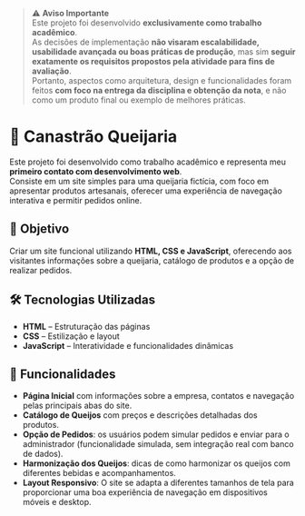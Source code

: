 > ⚠️ **Aviso Importante**  
> Este projeto foi desenvolvido **exclusivamente como trabalho acadêmico**.  
> As decisões de implementação **não visaram escalabilidade, usabilidade avançada ou boas práticas de produção**, mas sim **seguir exatamente os requisitos propostos pela atividade para fins de avaliação**.  
> Portanto, aspectos como arquitetura, design e funcionalidades foram feitos **com foco na entrega da disciplina e obtenção da nota**, e não como um produto final ou exemplo de melhores práticas.

# 🧀 Canastrão Queijaria

Este projeto foi desenvolvido como trabalho acadêmico e representa meu **primeiro contato com desenvolvimento web**.  
Consiste em um site simples para uma queijaria fictícia, com foco em apresentar produtos artesanais, oferecer uma experiência de navegação interativa e permitir pedidos online.

## 🎯 Objetivo

Criar um site funcional utilizando **HTML, CSS e JavaScript**, oferecendo aos visitantes informações sobre a queijaria, catálogo de produtos e a opção de realizar pedidos.

## 🛠️ Tecnologias Utilizadas

- **HTML** – Estruturação das páginas
- **CSS** – Estilização e layout
- **JavaScript** – Interatividade e funcionalidades dinâmicas

## 📄 Funcionalidades

- **Página Inicial** com informações sobre a empresa, contatos e navegação pelas principais abas do site.
- **Catálogo de Queijos** com preços e descrições detalhadas dos produtos.
- **Opção de Pedidos**: os usuários podem simular pedidos e enviar para o administrador (funcionalidade simulada, sem integração real com banco de dados).
- **Harmonização dos Queijos**: dicas de como harmonizar os queijos com diferentes bebidas e acompanhamentos.
- **Layout Responsivo**: O site se adapta a diferentes tamanhos de tela para proporcionar uma boa experiência de navegação em dispositivos móveis e desktop.
